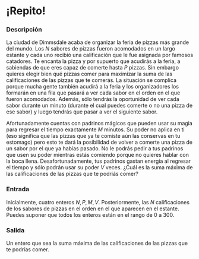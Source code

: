 # ¡Repito!

### Descripción

La ciudad de Dimmsdale acaba de organizar la feria de pizzas más grande del mundo. Los $N$ sabores de pizzas fueron acomodados en un largo estante y cada uno recibió una calificación que le fue asignada por famosos catadores. Te encanta la pizza y por supuerto que acudirás a la feria, a sabiendas de que eres capaz de comerte hasta $P$ pizzas. Sin embargo quieres elegir bien qué pizzas comer para maximizar la suma de las calificaciones de las pizzas que te comerás. La situación se complica porque mucha gente también acudirá a la feria y los organizadores los formarán en una fila que pasará a ver cada sabor en el orden en el que fueron acomodados. Además, sólo tendrás la oportunidad de ver cada sabor durante un minuto (durante el cual puedes comerte o no una pizza de ese sabor) y luego tendrás que pasar a ver el siguiente sabor.

Afortunadamente cuentas con padrinos mágicos que pueden usar su magia para regresar el tiempo exactamente $M$ minutos. Su poder no aplica en ti (eso significa que las pizzas que ya te comiste aún las conservas en tu estomago) pero esto te dará la posibilidad de volver a comerte una pizza de un sabor por el que ya habías pasado. No le podrás pedir a tus padrinos que usen su poder mientras estás comiendo porque no quieres hablar con la boca llena. Desafortunadamente, tus padrinos gastan energia al regresar el tiempo y sólo podrán usar su poder $V$ veces. ¿Cuál es la suma máxima de las calificaciones de las pizzas que te podriás comer?

### Entrada

Inicialmente, cuatro enteros $N,P,M,V$. Posteriormente, las $N$ calificaciones de los sabores de pizzas en el orden en el que aparecen en el estante. Puedes suponer que todos los enteros están en el rango de $0$ a $300$.

### Salida

Un entero que sea la suma máxima de las calificaciones de las pizzas que te podrías comer.
